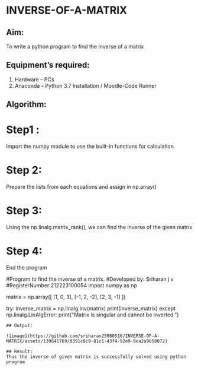 # INVERSE-OF-A-MATRIX
## Aim:
To write a python program to find the inverse of a matrix
## Equipment’s required:
1. 	Hardware – PCs
2. 	Anaconda – Python 3.7 Installation / Moodle-Code Runner
## Algorithm:
# Step1 :
Import the numpy module to use the built-in functions for calculation
# Step 2:
Prepare the lists from each equations and assign in np.array()
# Step 3:
Using the np.linalg.matrix_rank(), we can find the inverse of the given matrix
# Step 4:
End the program

#Program to find the inverse of a matrix.
#Developed by: Sriharan j v
#RegisterNumber:212223100054
import numpy as np

matrix = np.array([
    [1, 0, 3],
    [-1, 2, -2],
    [2, 3, -1]
])

try:
    inverse_matrix = np.linalg.inv(matrix)
    print(inverse_matrix)
except np.linalg.LinAlgError:
    print("Matrix is singular and cannot be inverted.")


```
## Output:

![image](https://github.com/sriharan23000516/INVERSE-OF-A-MATRIX/assets/139841769/0391c8c9-81c1-43f4-92e9-9ea2a9050072)

## Result:
Thus the inverse of given matrix is successfully solved using python program
